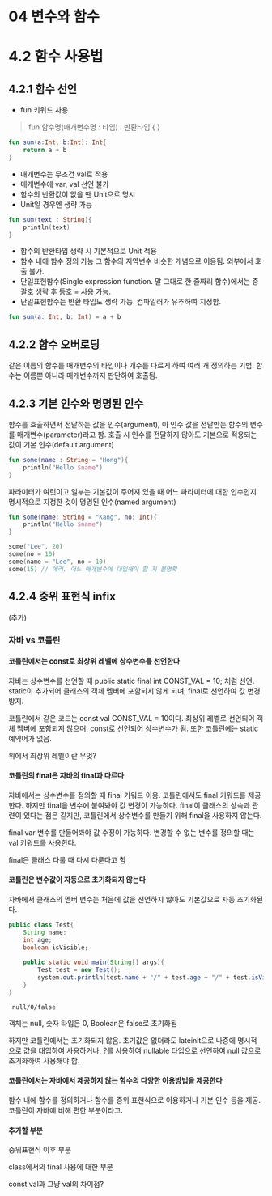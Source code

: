 # 04 변수와 함수
# 4.2 함수 사용법
## 4.2.1 함수 선언
* fun 키워드 사용
> fun 함수명(매개변수명 : 타입) : 반환타입 { }
```kotlin
fun sum(a:Int, b:Int): Int{
    return a + b
}
```
* 매개변수는 무조건 val로 적용
* 매개변수에 var, val 선언 불가
* 함수의 반환값이 없을 땐 Unit으로 명시
* Unit일 경우엔 생략 가능
```kotlin
fun sum(text : String){
    println(text)
}
```
* 함수의 반환타입 생략 시 기본적으로 Unit 적용
* 함수 내에 함수 정의 가능
그 함수의 지역변수 비슷한 개념으로 이용됨. 외부에서 호출 불가. 
* 단일표현함수(Single expression function. 말 그대로 한 줄짜리 함수)에서는 중괄호 생략 후 등호 = 사용 가능. 
* 단일표현함수는 반환 타입도 생략 가능. 컴파일러가 유추하여 지정함.
```kotlin
fun sum(a: Int, b: Int) = a + b
```

## 4.2.2 함수 오버로딩
같은 이름의 함수를 매개변수의 타입이나 개수를 다르게 하여 여러 개 정의하는 기법. 함수는 이름뿐 아니라 매개변수까지 판단하여 호출됨.

## 4.2.3 기본 인수와 명명된 인수
함수를 호출하면서 전달하는 값을 인수(argument), 이 인수 값을 전달받는 함수의 변수를 매개변수(parameter)라고 함.
호출 시 인수를 전달하지 않아도 기본으로 적용되는 값이 기본 인수(default argument)
```kotlin
fun some(name : String = "Hong"){
    println("Hello $name")
}
```

파라미터가 여럿이고 일부는 기본값이 주어져 있을 때 어느 파라미터에 대한 인수인지 명시적으로 지정한 것이 명명된 인수(named argument)
```kotlin
fun some(name: String = "Kang", no: Int){
    println("Hello $name")
}

some("Lee", 20)
some(no = 10)
some(name = "Lee", no = 10)
some(15) // 에러. 어느 매개변수에 대입해야 할 지 불명확
```

## 4.2.4 중위 표현식 infix

(추가)

### 자바 vs 코틀린
#### 코틀린에서는 const로 최상위 레벨에 상수변수를 선언한다

자바는 상수변수를 선언할 때 public static final int CONST_VAL = 10; 처럼 선언. static이 추가되어 클래스의 객체 멤버에 포함되지 않게 되며, final로 선언하여 값 변경 방지. 

코틀린에서 같은 코드는 const val CONST_VAL = 10이다. 최상위 레벨로 선언되어 객체 멤버에 포함되지 않으며, const로 선언되어 상수변수가 됨. 또한 코틀린에는 static 예약어가 없음. 

위에서 최상위 레벨이란 무엇?


#### 코틀린의 final은 자바의 final과 다르다

자바에서는 상수변수를 정의할 때 final 키워드 이용. 코틀린에서도 final 키워드를 제공한다. 하지만 final을 변수에 붙여봐야 값 변경이 가능하다. final이 클래스의 상속과 관련이 있다는 점은 같지만, 코틀린에서 상수변수를 만들기 위해 final을 사용하지 않는다.

final var 변수를 만들어봐야 값 수정이 가능하다. 변경할 수 없는 변수를 정의할 때는 val 키워드를 사용한다. 

final은 클래스 다룰 때 다시 다룬다고 함


#### 코틀린은 변수값이 자동으로 초기화되지 않는다

자바에서 클래스의 멤버 변수는 처음에 값을 선언하지 않아도 기본값으로 자동 초기화된다.
```java
public class Test{
    String name;
    int age;
    boolean isVisible;
    
    public static void main(String[] args){
        Test test = new Test();
        system.out.println(test.name + "/" + test.age + "/" + test.isVisible)
    }
}
```
     null/0/false  

객체는 null, 숫자 타입은 0, Boolean은 false로 초기화됨

하지만 코틀린에서는 초기화되지 않음. 초기값은 없더라도 lateinit으로 나중에 명시적으로 값을 대입하여 사용하거나, ?를 사용하여 nullable 타입으로 선언하여 null 값으로 초기화하여 사용해야 함.


#### 코틀린에서는 자바에서 제공하지 않는 함수의 다양한 이용방법을 제공한다

함수 내에 함수를 정의하거나 함수를 중위 표현식으로 이용하거나 기본 인수 등을 제공. 코틀린이 자바에 비해 편한 부분이라고.  


#### 추가할 부분
중위표현식 이후 부분

class에서의 final 사용에 대한 부분 

const val과 그냥 val의 차이점?


